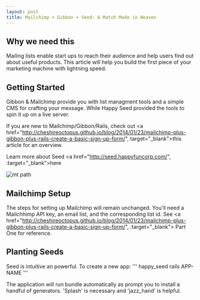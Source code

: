 ```yaml
---
layout: post
title: Mailchimp + Gibbon + Seed: A Match Made in Heaven
---
```


Why we need this
-------------------------
Mailing lists enable start ups to reach their audience and help users find out about useful products. This article will help you build the first piece of your marketing machine with lightning speed.

Getting Started
-------------------------

Gibbon & Mailchimp provide you with list managment tools and a simple CMS for crafting your message. While Happy Seed provided the tools to spin it up on a live server.

If you are new to Mailchimp/Gibbon/Rails, check out <a href="http://cheshireoctopus.github.io/blog/2014/01/23/mailchimp-plus-gibbon-plus-rails-create-a-basic-sign-up-form/", target="_blank">this article</a> for an overview.

Learn more about Seed <a href="http://seed.happyfuncorp.com/", :target="_blank">here</a>

![mt path](http://earlyblogger.com/wp-content/uploads/2015/03/mailchimp.jpg)

Mailchimp Setup
-------------------------
The steps for setting up Mailchimp will remain unchanged. You'll need a Mailchhimp API key, an email list, and the corresponding list id. See <a href="http://cheshireoctopus.github.io/blog/2014/01/23/mailchimp-plus-gibbon-plus-rails-create-a-basic-sign-up-form/", :target="_blank"> Part One</a> for reference.

Planting Seeds
-------------------------
Seed is intuitive an powerful. To create a new app:
'''
happy_seed rails APP-NAME
'''

The application will run bundle automatically as prompt you to install a handful of generators. 'Splash' is necessary and 'jazz_hand' is helpful.


